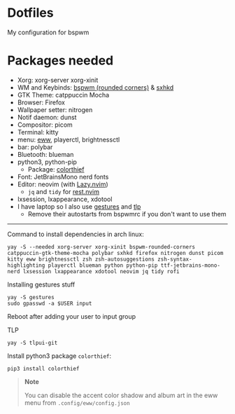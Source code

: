 # Dotfiles
My configuration for bspwm

# Packages needed
- Xorg: xorg-server xorg-xinit
- WM and Keybinds: [bspwm (rounded corners)](https://github.com/phuhl/bspwm-rounded) & [sxhkd](https://github.com/baskerville/sxhkd)
- GTK Theme: catppuccin Mocha
- Browser: Firefox
- Wallpaper setter: nitrogen
- Notif daemon: dunst
- Compositor: picom
- Terminal: kitty
- menu: [eww](https://github.com/elkowar/eww), playerctl, brightnessctl
- bar: polybar
- Bluetooth: blueman
- python3, python-pip
  - Package: [colorthief](https://github.com/fengsp/color-thief-py)
- Font: JetBrainsMono nerd fonts
- Editor: neovim (with [Lazy.nvim](https://github.com/folke/lazy.nvim))
  - `jq` and `tidy` for [rest.nvim](https://github.com/rest-nvim/rest.nvim)
- lxsession, lxappearance, xdotool
- I have laptop so I also use [gestures](https://aur.archlinux.org/packages/gestures) and [tlp](https://wiki.archlinux.org/title/TLP)
  - Remove their autostarts from bspwmrc if you don't want to use them

___
Command to install dependencies in arch linux:
```
yay -S --needed xorg-server xorg-xinit bspwm-rounded-corners catppuccin-gtk-theme-mocha polybar sxhkd firefox nitrogen dunst picom kitty eww brightnessctl zsh zsh-autosuggestions zsh-syntax-highlighting playerctl blueman python python-pip ttf-jetbrains-mono-nerd lxsession lxappearance xdotool neovim jq tidy rofi
```
Installing gestures stuff
```
yay -S gestures
sudo gpasswd -a $USER input
```
Reboot after adding your user to input group

TLP
```
yay -S tlpui-git
```

Install python3 package `colorthief`:
```
pip3 install colorthief
```

> **Note**
>
> You can disable the accent color shadow and album art in the eww menu from `.config/eww/config.json`
